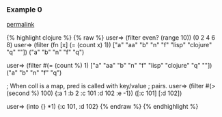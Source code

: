 ### Example 0
[permalink](#example-0)

{% highlight clojure %}
{% raw %}
user=> (filter even? (range 10))
(0 2 4 6 8)
user=> (filter (fn [x]
         (= (count x) 1))
         ["a" "aa" "b" "n" "f" "lisp" "clojure" "q" ""])
("a" "b" "n" "f" "q")

user=> (filter #(= (count %) 1)
         ["a" "aa" "b" "n" "f" "lisp" "clojure" "q" ""])
("a" "b" "n" "f" "q")

; When coll is a map, pred is called with key/value
; pairs.
user=> (filter #(> (second %) 100)
	       {:a 1
	        :b 2
	        :c 101
	        :d 102
	        :e -1})
([:c 101] [:d 102])

user=> (into {} *1)
{:c 101, :d 102}
{% endraw %}
{% endhighlight %}



